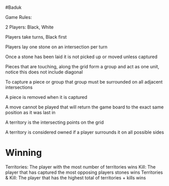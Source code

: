 #Baduk

Game Rules:

2 Players: Black, White

Players take turns, Black first

Players lay one stone on an intersection per turn

Once a stone has been laid it is not picked up or moved unless captured

Pieces that are touching, along the grid form a group and act as one unit, notice this does not include diagonal

To capture a piece or group that group must be surrounded on all adjacent intersections

A piece is removed when it is captured

A move cannot be played that will return the game board to the exact same position as it was last in

A territory is the intersecting points on the grid

A territory is considered owned if a player surrounds it on all possible sides

# Winning
Territories: The player with the most number of territories wins
Kill: The player that has captured the most opposing players stones wins
Territories & Kill: The player that has the highest total of territories + kills wins
